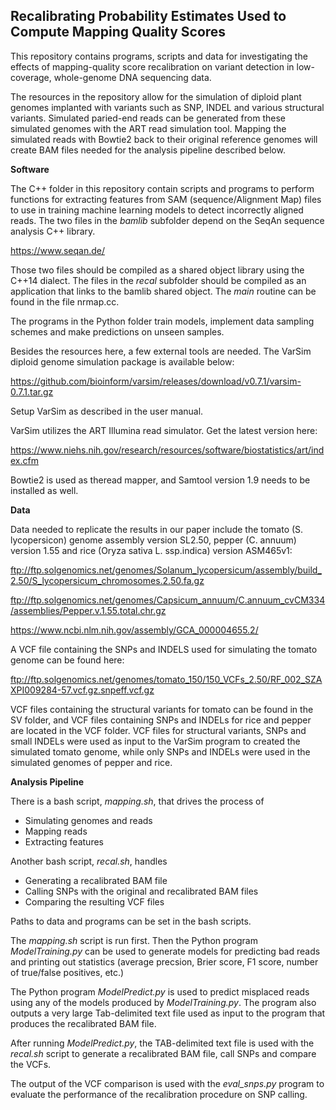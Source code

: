 ## Recalibrating Probability Estimates Used to Compute Mapping Quality Scores

This repository contains programs, scripts and data for investigating the effects of mapping-quality score recalibration on variant detection in low-coverage, whole-genome DNA sequencing data.

The resources in the repository allow for the simulation of diploid plant genomes implanted with variants such as SNP, INDEL and various structural variants. Simulated paried-end reads can be generated from these simulated genomes with the ART read simulation tool. Mapping the simulated reads with Bowtie2 back to their original reference genomes will create BAM files needed for the analysis pipeline described below.

**Software**

The C++ folder in this repository contain scripts and programs to perform functions for extracting features from SAM (sequence/Alignment Map) files to use in training machine learning models to detect incorrectly aligned reads. The two files in the *bamlib* subfolder depend on the SeqAn sequence analysis C++ library.

https://www.seqan.de/

Those two files should be compiled as a shared object library using the C++14 dialect. The files in the *recal* subfolder should be compiled as an application that links to the bamlib shared object. The *main* routine can be found in the file nrmap.cc.

The programs in the Python folder train models, implement data sampling schemes and make predictions on unseen samples.

Besides the resources here, a few external tools are needed. The VarSim diploid genome simulation package is available below:

https://github.com/bioinform/varsim/releases/download/v0.7.1/varsim-0.7.1.tar.gz

Setup VarSim as described in the user manual. 

VarSim utilizes the ART Illumina read simulator. Get the latest version here:

https://www.niehs.nih.gov/research/resources/software/biostatistics/art/index.cfm

Bowtie2 is used as theread mapper, and Samtool version 1.9 needs to be installed as well.

**Data**

Data needed to replicate the results in our paper include the tomato (S. lycopersicon) genome assembly version SL2.50, pepper (C. annuum) version 1.55 and rice (Oryza sativa L. ssp.indica) version ASM465v1:

ftp://ftp.solgenomics.net/genomes/Solanum_lycopersicum/assembly/build_2.50/S_lycopersicum_chromosomes.2.50.fa.gz

ftp://ftp.solgenomics.net/genomes/Capsicum_annuum/C.annuum_cvCM334/assemblies/Pepper.v.1.55.total.chr.gz

https://www.ncbi.nlm.nih.gov/assembly/GCA_000004655.2/

A VCF file containing the SNPs and INDELS used for simulating the tomato genome can be found here:

ftp://ftp.solgenomics.net/genomes/tomato_150/150_VCFs_2.50/RF_002_SZAXPI009284-57.vcf.gz.snpeff.vcf.gz

VCF files containing the structural variants for tomato can be found in the SV folder, and VCF files containing SNPs and INDELs for rice and pepper are located in the VCF folder. VCF files for structural variants, SNPs and small INDELs were used as input to the VarSim program to created the simulated tomato genome, while only SNPs and INDELs were used in the simulated genomes of pepper and rice.


**Analysis Pipeline**

There is a bash script, *mapping.sh*, that drives the process of 

* Simulating genomes and reads
* Mapping reads
* Extracting features

Another bash script, *recal.sh*, handles

* Generating a recalibrated BAM file
* Calling SNPs with the original and recalibrated BAM files
* Comparing the resulting VCF files

Paths to data and programs can be set in the bash scripts.

The *mapping.sh* script is run first. Then the Python program *ModelTraining.py* can be used to generate models for predicting bad reads and printing out statistics (average precsion, Brier score, F1 score, number of true/false positives, etc.)

The Python program *ModelPredict.py* is used to predict misplaced reads using any of the models produced by *ModelTraining.py*. The program also outputs a very large Tab-delimited text file used as input to the program that produces the recalibrated BAM file.

After running *ModelPredict.py*, the TAB-delimited text file is used with the *recal.sh* script to generate a recalibrated BAM file, call SNPs and compare the VCFs.

The output of the VCF comparison is used with the *eval_snps.py* program to evaluate the performance of the recalibration procedure on SNP calling.
